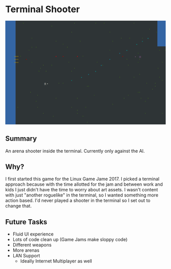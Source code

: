 # Terminal Shooter
![alt text](/screenshots/terminalshooterss1.png "ScreenShot 1")


## Summary
An arena shooter inside the terminal. Currently only against the AI.

## Why?
I first started this game for the Linux Game Jame 2017.
I picked a terminal approach because with the time allotted for the jam and between work and kids I just didn't have the time to worry about art assets. I wasn't content with just "another roguelike" in the terminal, so I wanted something more action based. I'd never played a shooter in the terminal so I set out to change that.


## Future Tasks
* Fluid UI experience
* Lots of code clean up (Game Jams make sloppy code)
* Different weapons
* More arenas
* LAN Support
  * Ideally Internet Multiplayer as well
